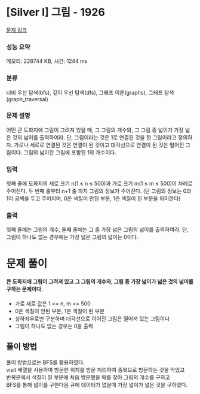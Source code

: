 # [Silver I] 그림 - 1926 

[문제 링크](https://www.acmicpc.net/problem/1926) 

### 성능 요약

메모리: 228744 KB, 시간: 1244 ms

### 분류

너비 우선 탐색(bfs), 깊이 우선 탐색(dfs), 그래프 이론(graphs), 그래프 탐색(graph_traversal)

### 문제 설명

<p>어떤 큰 도화지에 그림이 그려져 있을 때, 그 그림의 개수와, 그 그림 중 넓이가 가장 넓은 것의 넓이를 출력하여라. 단, 그림이라는 것은 1로 연결된 것을 한 그림이라고 정의하자. 가로나 세로로 연결된 것은 연결이 된 것이고 대각선으로 연결이 된 것은 떨어진 그림이다. 그림의 넓이란 그림에 포함된 1의 개수이다.</p>

### 입력 

 <p>첫째 줄에 도화지의 세로 크기 n(1 ≤ n ≤ 500)과 가로 크기 m(1 ≤ m ≤ 500)이 차례로 주어진다. 두 번째 줄부터 n+1 줄 까지 그림의 정보가 주어진다. (단 그림의 정보는 0과 1이 공백을 두고 주어지며, 0은 색칠이 안된 부분, 1은 색칠이 된 부분을 의미한다)</p>

### 출력 

 <p>첫째 줄에는 그림의 개수, 둘째 줄에는 그 중 가장 넓은 그림의 넓이를 출력하여라. 단, 그림이 하나도 없는 경우에는 가장 넓은 그림의 넓이는 0이다.</p>

# 문제 풀이
#### 큰 도화지에 그림이 그려져 있고 그 그림의 개수와, 그림 중 가장 넓이가 넓은 것의 넓이를 구하는 문제이다.
 - 가로 세로 값은 1 <= n, m <= 500
 - 0은 색칠이 안된 부분, 1은 색칠이 된 부분
 - 상하좌우로만 구분하며 대각선으로 이어진 그림은 떨어져 있는 그림이다
 - 그림이 하나도 없는 경우는 0을 출력

## 풀이 방법
풀이 방법으로는 BFS를 활용하였다.<br />
visit 배열을 사용하여 방문한 위치를 방문 처리하여 중복으로 방문하는 것을 막았고<br />
반복문에서 색칠이 된 부분에 처음 방문했을 때를 찾아 그림의 개수를 구하고<br />
BFS를 통해 넓이를 구한다음 큐에 데이터가 없을때 가장 넓이가 넓은 것을 구하였다.
